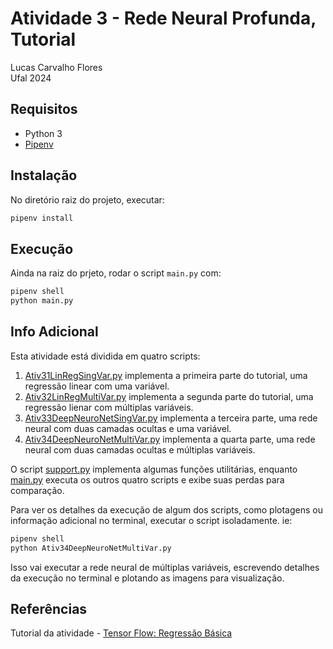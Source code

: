 # Atividade 3 - Rede Neural Profunda, Tutorial

Lucas Carvalho Flores  
Ufal 2024


## Requisitos

* Python 3
* [Pipenv](https://pipenv.pypa.io/en/latest/)


## Instalação

No diretório raiz do projeto, executar:
```bash
pipenv install
```

## Execução

Ainda na raiz do prjeto, rodar o script `main.py` com:
```bash
pipenv shell
python main.py
```


## Info Adicional

Esta atividade está dividida em quatro scripts:

1. [Ativ31LinRegSingVar.py](Ativ31LinRegSingVar.py) implementa a primeira parte do tutorial, uma regressão linear com uma variável.
2. [Ativ32LinRegMultiVar.py](Ativ32LinRegMultiVar.py) implementa a segunda parte do tutorial, uma regressão lienar com múltiplas variáveis.
3. [Ativ33DeepNeuroNetSingVar.py](Ativ33DeepNeuroNetSingVar.py) implementa a terceira parte, uma rede neural com duas camadas ocultas e uma variável.
4. [Ativ34DeepNeuroNetMultiVar.py](Ativ34DeepNeuroNetMultiVar.py) implementa a quarta parte, uma rede neural com duas camadas ocultas e múltiplas variáveis.

O script [support.py](support.py) implementa algumas funções utilitárias, enquanto [main.py](main.py) executa os outros quatro scripts e exibe suas perdas para comparação.

Para ver os detalhes da execução de algum dos scripts, como plotagens ou informação adicional no terminal, executar o script isoladamente. ie:
```bash
pipenv shell
python Ativ34DeepNeuroNetMultiVar.py
```
Isso vai executar a rede neural de múltiplas variáveis, escrevendo detalhes da execução no terminal e plotando as imagens para visualização.


## Referências

Tutorial da atividade - [Tensor Flow: Regressão Básica](https://www.tensorflow.org/tutorials/keras/regression)
